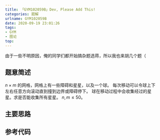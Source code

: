 ```yaml
---
title: 「GYM102059B」Dev, Please Add This!
categories: 题解
urlname: GYM102059B
date: 2020-09-19 23:01:26
tags:
- GYM
- 图论
top:
---
```


由于一些不明原因，俺的同学们都开始搞杂题选蒋，所以我也来胡几个题（

## 题意简述

$n\times m$ 的网格，网格上有一些障碍和星星，以及一个球。
每次移动可以令球上下左右任意方向滚动直到撞到边界或障碍停下。
球在移动过程中会收集经过的星星。求是否能收集所有星星。
$n, m\le 50$。

<!-- more -->

## 主要思路

## 参考代码
